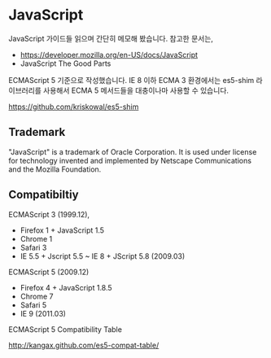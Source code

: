 # JavaScript

JavaScript 가이드들 읽으며 간단히 메모해 봤습니다. 참고한 문서는,

* https://developer.mozilla.org/en-US/docs/JavaScript
* JavaScript The Good Parts

ECMAScript 5 기준으로 작성했습니다.
IE 8 이하 ECMA 3 환경에서는 es5-shim 라이브러리를 사용해서 ECMA 5 메서드들을 대충이나마 사용할 수 있습니다.

https://github.com/kriskowal/es5-shim

## Trademark

"JavaScript" is a trademark of Oracle Corporation. It is used under license for technology invented and implemented by Netscape Communications and the Mozilla Foundation.


## Compatibiltiy

ECMAScript 3 (1999.12),

* Firefox 1 + JavaScript 1.5
* Chrome 1
* Safari 3
* IE 5.5 + Jscript 5.5 ~ IE 8 + JScript 5.8 (2009.03)

ECMAScript 5 (2009.12)

* Firefox 4 + JavaScript 1.8.5
* Chrome 7
* Safari 5
* IE 9 (2011.03)

ECMAScript 5 Compatibility Table

http://kangax.github.com/es5-compat-table/

